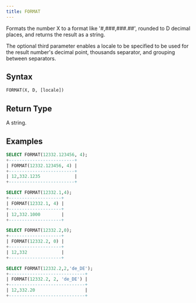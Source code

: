 ```yaml
---
title: FORMAT
---
```


Formats the number X to a format like '#,###,###.##', rounded to D decimal places, and returns the result as a string.

The optional third parameter enables a locale to be specified to be used for the result number's decimal point, thousands separator, and grouping between separators.

## Syntax

```sql
FORMAT(X, D, [locale])
```

## Return Type

A string.

## Examples

```sql
SELECT FORMAT(12332.123456, 4);
+-------------------------+
| FORMAT(12332.123456, 4) |
+-------------------------+
| 12,332.1235             |
+-------------------------+

SELECT FORMAT(12332.1,4);
+--------------------+
| FORMAT(12332.1, 4) |
+--------------------+
| 12,332.1000        |
+--------------------+

SELECT FORMAT(12332.2,0);
+--------------------+
| FORMAT(12332.2, 0) |
+--------------------+
| 12,332             |
+--------------------+

SELECT FORMAT(12332.2,2,'de_DE');
+-----------------------------+
| FORMAT(12332.2, 2, 'de_DE') |
+-----------------------------+
| 12,332.20                   |
+-----------------------------+
```
